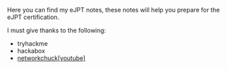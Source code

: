 Here you can find my eJPT notes, these notes will help you prepare for the eJPT certification. 

I must give thanks to the following:

- tryhackme
- hackabox
- [networkchuck[youtube]](https://www.youtube.com/@NetworkChuck)

